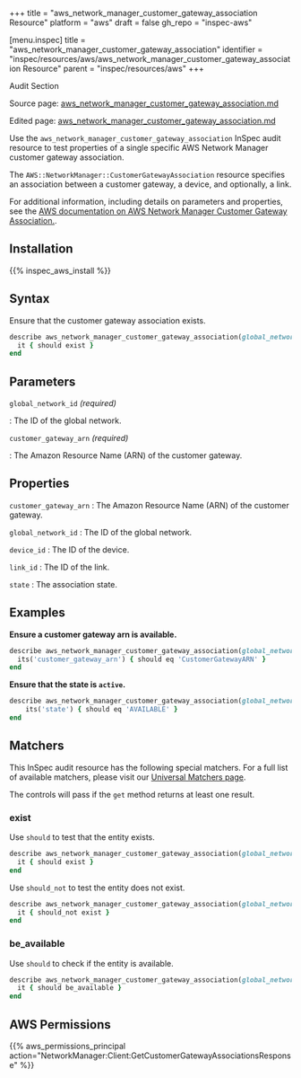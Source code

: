+++
title = "aws_network_manager_customer_gateway_association Resource"
platform = "aws"
draft = false
gh_repo = "inspec-aws"

[menu.inspec]
title = "aws_network_manager_customer_gateway_association"
identifier = "inspec/resources/aws/aws_network_manager_customer_gateway_association Resource"
parent = "inspec/resources/aws"
+++

<div class="admonition-note">
<p class="admonition-note-title">Audit Section</p>
<div class="admonition-note-text">
<p>Source page: <a href="https://github.com/inspec/inspec-aws/blob/main/docs/resources/aws_network_manager_customer_gateway_association.md">aws_network_manager_customer_gateway_association.md</a></p>
<p>Edited page: <a href="https://github.com/ianmadd/inspec-aws/blob/im/hugo/docs-chef-io/content/inspec/resources/aws_network_manager_customer_gateway_association.md">aws_network_manager_customer_gateway_association.md</a></p>
</div>
</div>



Use the `aws_network_manager_customer_gateway_association` InSpec audit resource to test properties of a single specific AWS Network Manager customer gateway association.

The `AWS::NetworkManager::CustomerGatewayAssociation` resource specifies an association between a customer gateway, a device, and optionally, a link.

For additional information, including details on parameters and properties, see the [AWS documentation on AWS Network Manager Customer Gateway Association.](https://docs.aws.amazon.com/AWSCloudFormation/latest/UserGuide/aws-resource-networkmanager-customergatewayassociation.html).

## Installation

{{% inspec_aws_install %}}

## Syntax

Ensure that the customer gateway association exists.

```ruby
describe aws_network_manager_customer_gateway_association(global_network_id: 'GLOBAL_NETWORK_ID', customer_gateway_arn: 'CUSTOMER_GATEWAY_ARN') do
  it { should exist }
end
```

## Parameters

`global_network_id` _(required)_

: The ID of the global network.

`customer_gateway_arn` _(required)_

: The Amazon Resource Name (ARN) of the customer gateway.

## Properties

`customer_gateway_arn`
: The Amazon Resource Name (ARN) of the customer gateway.

`global_network_id`
: The ID of the global network.

`device_id`
: The ID of the device.

`link_id`
: The ID of the link.

`state`
: The association state.

## Examples

**Ensure a customer gateway arn is available.**

```ruby
describe aws_network_manager_customer_gateway_association(global_network_id: 'GLOBAL_NETWORK_ID', customer_gateway_arn: 'CUSTOMER_GATEWAY_ARN') do
  its('customer_gateway_arn') { should eq 'CustomerGatewayARN' }
end
```

**Ensure that the state is `active`.**

```ruby
describe aws_network_manager_customer_gateway_association(global_network_id: 'GLOBAL_NETWORK_ID', customer_gateway_arn: 'CUSTOMER_GATEWAY_ARN') do
    its('state') { should eq 'AVAILABLE' }
end
```

## Matchers

This InSpec audit resource has the following special matchers. For a full list of available matchers, please visit our [Universal Matchers page](https://www.inspec.io/docs/reference/matchers/).

The controls will pass if the `get` method returns at least one result.

### exist

Use `should` to test that the entity exists.

```ruby
describe aws_network_manager_customer_gateway_association(global_network_id: 'GLOBAL_NETWORK_ID', customer_gateway_arn: 'CUSTOMER_GATEWAY_ARN') do
  it { should exist }
end
```

Use `should_not` to test the entity does not exist.

```ruby
describe aws_network_manager_customer_gateway_association(global_network_id: 'GLOBAL_NETWORK_ID', customer_gateway_arn: 'CUSTOMER_GATEWAY_ARN') do
  it { should_not exist }
end
```

### be_available

Use `should` to check if the entity is available.

```ruby
describe aws_network_manager_customer_gateway_association(global_network_id: 'GLOBAL_NETWORK_ID', customer_gateway_arn: 'CUSTOMER_GATEWAY_ARN') do
  it { should be_available }
end
```

## AWS Permissions

{{% aws_permissions_principal action="NetworkManager:Client:GetCustomerGatewayAssociationsResponse" %}}
